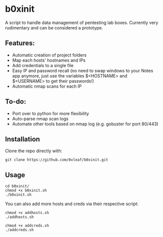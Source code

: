 # b0xinit

A script to handle data management of pentesting lab boxes. Currently very rudimentary and can be considered a prototype.

## Features:
- Automatic creation of project folders
- Map each hosts' hostnames and IPs
- Add credentials to a single file
- Easy IP and password recall (no need to swap windows to your Notes app anymore, just use the variables 
\$\<HOSTNAME> and \$\<USERNAME> to get their passwords!)
- Automatic nmap scans for each IP

## To-do:
- Port over to python for more flexibility
- Auto-parse nmap scan logs
- Automate other tools based on nmap log (e.g. gobuster for port 80/443)

## Installation

Clone the repo directly with:
```
git clone https://github.com/0xleaf/b0xinit.git
```

## Usage

```
cd b0xinit/
chmod +x b0xinit.sh
./b0xinit.sh
```

You can also add more hosts and creds via their respective script:
```
chmod +x addhosts.sh
./addhosts.sh
```

```
chmod +x addcreds.sh
./addcreds.sh
```